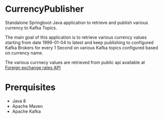 # CurrencyPublisher
Standalone Springboot Java application to retrieve and publish various currency to Kafka Topics.

The main goal of this application is to retrieve various currency values starting from date 1999-01-04 to latest
and keep publishing to configured Kafka Brokers for every 1 Second on various Kafka topics configured based on currency name.

The various currnecy values are retrieved from public api available at [Foreign exchange rates API](http://exchangeratesapi.io/)

# Prerquisites
- Java 8
- Apache Maven
- Apache Kafka
